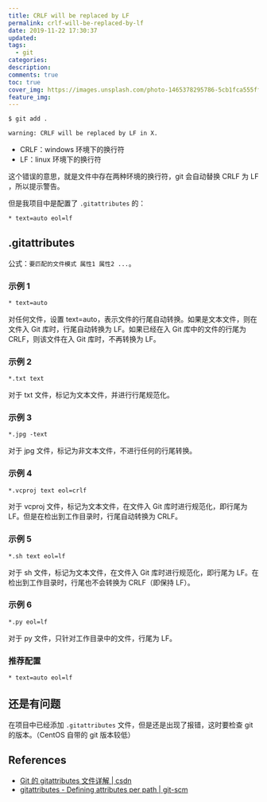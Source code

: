 ```yaml
---
title: CRLF will be replaced by LF
permalink: crlf-will-be-replaced-by-lf
date: 2019-11-22 17:30:37
updated:
tags:
  - git
categories:
description:
comments: true
toc: true
cover_img: https://images.unsplash.com/photo-1465378295786-5cb1fca555ff?ixlib=rb-1.2.1&ixid=eyJhcHBfaWQiOjEyMDd9&auto=format&fit=crop&w=480&q=70
feature_img:
---
```


```bash
$ git add .

warning: CRLF will be replaced by LF in X.
```

- CRLF：windows 环境下的换行符
- LF：linux 环境下的换行符

这个错误的意思，就是文件中存在两种环境的换行符，git 会自动替换 CRLF 为 LF ，所以提示警告。

<!-- more -->

但是我项目中是配置了 `.gitattributes` 的：

```txt
* text=auto eol=lf
```

## .gitattributes

公式：`要匹配的文件模式 属性1 属性2 ...`。

### 示例 1

```txt
* text=auto
```

对任何文件，设置 text=auto，表示文件的行尾自动转换。如果是文本文件，则在文件入 Git 库时，行尾自动转换为 LF。如果已经在入 Git 库中的文件的行尾为 CRLF，则该文件在入 Git 库时，不再转换为 LF。

### 示例 2

```txt
*.txt text
```

对于 txt 文件，标记为文本文件，并进行行尾规范化。

### 示例 3

```txt
*.jpg -text
```

对于 jpg 文件，标记为非文本文件，不进行任何的行尾转换。

### 示例 4

```txt
*.vcproj text eol=crlf
```

对于 vcproj 文件，标记为文本文件，在文件入 Git 库时进行规范化，即行尾为 LF。但是在检出到工作目录时，行尾自动转换为 CRLF。

### 示例 5

```txt
*.sh text eol=lf
```

对于 sh 文件，标记为文本文件，在文件入 Git 库时进行规范化，即行尾为 LF。在检出到工作目录时，行尾也不会转换为 CRLF（即保持 LF）。

### 示例 6

```txt
*.py eol=lf
```

对于 py 文件，只针对工作目录中的文件，行尾为 LF。

### 推荐配置

```text
* text=auto eol=lf
```

## 还是有问题

在项目中已经添加 `.gitattributes` 文件，但是还是出现了报错，这时要检查 git 的版本。（CentOS 自带的 git 版本较低）

## References

- [Git 的 gitattributes 文件详解 | csdn](https://blog.csdn.net/taiyangdao/article/details/78484623)
- [gitattributes - Defining attributes per path | git-scm](https://git-scm.com/docs/gitattributes)
